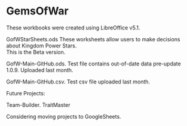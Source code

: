 # GemsOfWar
These workbooks were created using LibreOffice v5.1.

GofWStarSheets.ods
These worksheets allow users to make decisions
about Kingdom Power Stars.  
This is the Beta version.  

GofW-Main-GitHub.ods.
Test file contains out-of-date data pre-update 1.0.9.
Uploaded last month.

GofW-Main-GitHub.csv.
Test csv file uploaded last month.

Future Projects:

Team-Builder.
TraitMaster

Considering moving projects to GoogleSheets.



